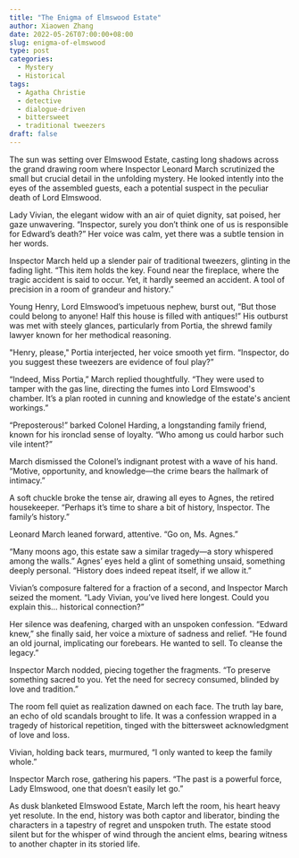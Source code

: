 ```yaml
---
title: "The Enigma of Elmswood Estate"
author: Xiaowen Zhang
date: 2022-05-26T07:00:00+08:00
slug: enigma-of-elmswood
type: post
categories:
  - Mystery
  - Historical
tags:
  - Agatha Christie
  - detective
  - dialogue-driven
  - bittersweet
  - traditional tweezers
draft: false
---
```


The sun was setting over Elmswood Estate, casting long shadows across the grand drawing room where Inspector Leonard March scrutinized the small but crucial detail in the unfolding mystery. He looked intently into the eyes of the assembled guests, each a potential suspect in the peculiar death of Lord Elmswood.

Lady Vivian, the elegant widow with an air of quiet dignity, sat poised, her gaze unwavering. “Inspector, surely you don’t think one of us is responsible for Edward’s death?” Her voice was calm, yet there was a subtle tension in her words.

Inspector March held up a slender pair of traditional tweezers, glinting in the fading light. “This item holds the key. Found near the fireplace, where the tragic accident is said to occur. Yet, it hardly seemed an accident. A tool of precision in a room of grandeur and history.”

Young Henry, Lord Elmswood’s impetuous nephew, burst out, “But those could belong to anyone! Half this house is filled with antiques!” His outburst was met with steely glances, particularly from Portia, the shrewd family lawyer known for her methodical reasoning.

"Henry, please," Portia interjected, her voice smooth yet firm. “Inspector, do you suggest these tweezers are evidence of foul play?”

“Indeed, Miss Portia,” March replied thoughtfully. “They were used to tamper with the gas line, directing the fumes into Lord Elmswood's chamber. It’s a plan rooted in cunning and knowledge of the estate's ancient workings.”

“Preposterous!” barked Colonel Harding, a longstanding family friend, known for his ironclad sense of loyalty. “Who among us could harbor such vile intent?”

March dismissed the Colonel’s indignant protest with a wave of his hand. “Motive, opportunity, and knowledge—the crime bears the hallmark of intimacy.”

A soft chuckle broke the tense air, drawing all eyes to Agnes, the retired housekeeper. “Perhaps it’s time to share a bit of history, Inspector. The family’s history.”

Leonard March leaned forward, attentive. “Go on, Ms. Agnes.”

“Many moons ago, this estate saw a similar tragedy—a story whispered among the walls.” Agnes’ eyes held a glint of something unsaid, something deeply personal. “History does indeed repeat itself, if we allow it.”

Vivian’s composure faltered for a fraction of a second, and Inspector March seized the moment. “Lady Vivian, you’ve lived here longest. Could you explain this... historical connection?”

Her silence was deafening, charged with an unspoken confession. “Edward knew,” she finally said, her voice a mixture of sadness and relief. “He found an old journal, implicating our forebears. He wanted to sell. To cleanse the legacy.”

Inspector March nodded, piecing together the fragments. “To preserve something sacred to you. Yet the need for secrecy consumed, blinded by love and tradition.”

The room fell quiet as realization dawned on each face. The truth lay bare, an echo of old scandals brought to life. It was a confession wrapped in a tragedy of historical repetition, tinged with the bittersweet acknowledgment of love and loss.

Vivian, holding back tears, murmured, “I only wanted to keep the family whole.”

Inspector March rose, gathering his papers. “The past is a powerful force, Lady Elmswood, one that doesn’t easily let go.”

As dusk blanketed Elmswood Estate, March left the room, his heart heavy yet resolute. In the end, history was both captor and liberator, binding the characters in a tapestry of regret and unspoken truth. The estate stood silent but for the whisper of wind through the ancient elms, bearing witness to another chapter in its storied life.